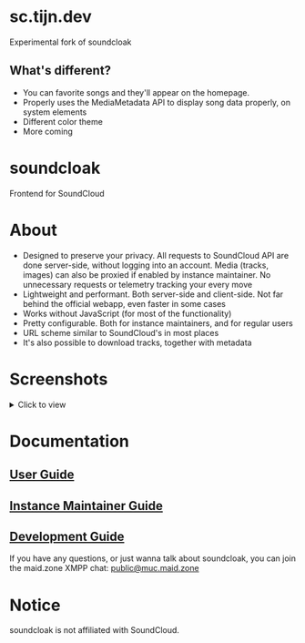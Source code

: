 # sc.tijn.dev

Experimental fork of soundcloak

## What's different?

- You can favorite songs and they'll appear on the homepage.
- Properly uses the MediaMetadata API to display song data properly, on system elements
- Different color theme
- More coming

# soundcloak

Frontend for SoundCloud

# About

- Designed to preserve your privacy. All requests to SoundCloud API are done server-side, without logging into an account. Media (tracks, images) can also be proxied if enabled by instance maintainer. No unnecessary requests or telemetry tracking your every move
- Lightweight and performant. Both server-side and client-side. Not far behind the official webapp, even faster in some cases
- Works without JavaScript (for most of the functionality)
- Pretty configurable. Both for instance maintainers, and for regular users
- URL scheme similar to SoundCloud's in most places
- It's also possible to download tracks, together with metadata

# Screenshots

<details>
<summary>Click to view</summary>

![Main page](docs/screenshots/1.png)
!["soundcloud" profile page. The description is expanded. GetWebProfiles is enabled in backend](docs/screenshots/2.png)
!["soundcloud/upload-your-first-track" track page. ShowAudio is enabled, Player is Restream and Streaming audio is "best" in frontend](docs/screenshots/3.png)

</details>

# Documentation

## [User Guide](docs/USER_GUIDE.md)

## [Instance Maintainer Guide](docs/INSTANCE_GUIDE.md)

## [Development Guide](docs/DEV_GUIDE.md)

If you have any questions, or just wanna talk about soundcloak, you can join the maid.zone XMPP chat: [public@muc.maid.zone](xmpp:public@muc.maid.zone?join)

# Notice

soundcloak is not affiliated with SoundCloud.
